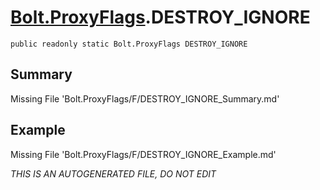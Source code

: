 # [Bolt.ProxyFlags](Types/Bolt.ProxyFlags.md).DESTROY_IGNORE
`public readonly static Bolt.ProxyFlags DESTROY_IGNORE`
## Summary
Missing File 'Bolt.ProxyFlags/F/DESTROY_IGNORE_Summary.md'
## Example
Missing File 'Bolt.ProxyFlags/F/DESTROY_IGNORE_Example.md'

*THIS IS AN AUTOGENERATED FILE, DO NOT EDIT*
